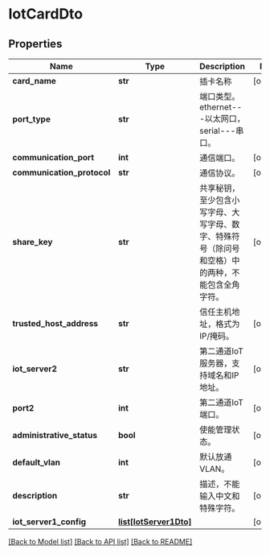 # IotCardDto

## Properties
Name | Type | Description | Notes
------------ | ------------- | ------------- | -------------
**card_name** | **str** | 插卡名称 | [optional] 
**port_type** | **str** | 端口类型。ethernet---以太网口，serial---串口。 | 
**communication_port** | **int** | 通信端口。 | [optional] 
**communication_protocol** | **str** | 通信协议。 | [optional] 
**share_key** | **str** | 共享秘钥，至少包含小写字母、大写字母、数字、特殊符号（除问号和空格）中的两种，不能包含全角字符。 | [optional] 
**trusted_host_address** | **str** | 信任主机地址，格式为IP/掩码。 | [optional] 
**iot_server2** | **str** | 第二通道IoT服务器，支持域名和IP地址。 | [optional] 
**port2** | **int** | 第二通道IoT端口。 | [optional] 
**administrative_status** | **bool** | 使能管理状态。 | [optional] 
**default_vlan** | **int** | 默认放通VLAN。 | [optional] 
**description** | **str** | 描述，不能输入中文和特殊字符。 | [optional] 
**iot_server1_config** | [**list[IotServer1Dto]**](IotServer1Dto.md) |  | [optional] 

[[Back to Model list]](../README.md#documentation-for-models) [[Back to API list]](../README.md#documentation-for-api-endpoints) [[Back to README]](../README.md)


